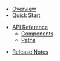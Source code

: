 * [Overview](/content/product_overview)
* [Quick Start](/content/quick_start)
<!-- api_open -->
* [API Reference](/content/api_reference)
	* [Components](/content/api/components)
	* [Paths](/content/api/paths)
<!-- api_close -->
<!-- sdk_open -->
<!-- sdk_close -->
* [Release Notes](/content/release_notes)

